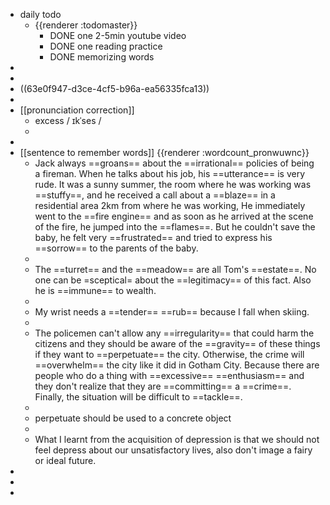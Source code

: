 - daily todo
	- {{renderer :todomaster}}
		- DONE one 2-5min youtube video
		- DONE one reading practice
		- DONE memorizing words
-
-
- ((63e0f947-d3ce-4cf5-b96a-ea56335fca13))
-
- [[pronunciation correction]]
	- excess  / ɪkˈses /
	-
-
- [[sentence to remember words]] {{renderer :wordcount_pronwuwnc}}
	- Jack always ==groans== about the ==irrational== policies of being a fireman. When he talks about his job, his ==utterance== is very rude. 
	  It was a sunny summer, the room where he was working was ==stuffy==, and he received a call about a ==blaze== in a residential area 2km from where he was working, He immediately went to the ==fire engine== and as soon as he arrived at the scene of the fire, he jumped into the ==flames==. But he couldn't save the baby, he felt very ==frustrated== and tried to express his ==sorrow== to the parents of the baby.
	-
	- The ==turret== and the ==meadow== are all Tom's ==estate==. No one can be =sceptical= about the ==legitimacy== of this fact. Also he is ==immune== to wealth.
	-
	- My wrist needs a ==tender== ==rub== because I fall when skiing.
	-
	- The policemen can't allow any ==irregularity== that could harm the citizens and they should be aware of the ==gravity== of these things if they want to ==perpetuate== the city. Otherwise, the crime will ==overwhelm== the city like it did in Gotham City. Because there are people who do a thing with ==excessive== ==enthusiasm== and they don't realize that they are ==committing== a ==crime==. Finally, the situation will be difficult to ==tackle==.
	-
	- perpetuate should  be used to a concrete object
	-
	- What I learnt from the acquisition of depression is that we should not feel depress about our unsatisfactory lives, also don't image a fairy or ideal future.
-
-
-